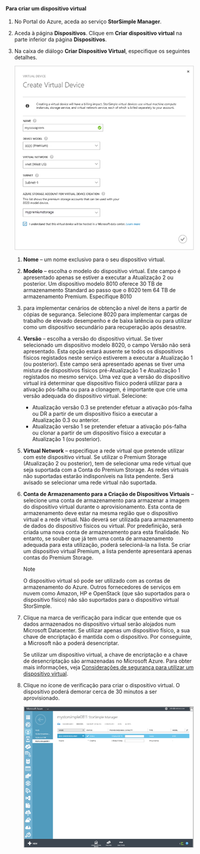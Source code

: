#### <a name="to-create-a-virtual-device"></a>Para criar um dispositivo virtual
1. No Portal do Azure, aceda ao serviço **StorSimple Manager**.
2. Aceda à página **Dispositivos**. Clique em **Criar dispositivo virtual** na parte inferior da página **Dispositivos**.
3. Na caixa de diálogo **Criar Dispositivo Virtual**, especifique os seguintes detalhes.
   
     ![Criar dispositivo virtual StorSimple](./media/storsimple-create-virtual-device-u2/CreatePremiumsva1.png)
   
   1. **Nome** – um nome exclusivo para o seu dispositivo virtual.
   2. **Modelo** – escolha o modelo do dispositivo virtual. Este campo é apresentado apenas se estiver a executar a Atualização 2 ou posterior. Um dispositivo modelo 8010 oferece 30 TB de armazenamento Standard ao passo que o 8020 tem 64 TB de armazenamento Premium. Especifique 8010
   3. para implementar cenários de obtenção a nível de itens a partir de cópias de segurança. Selecione 8020 para implementar cargas de trabalho de elevado desempenho e de baixa latência ou para utilizar como um dispositivo secundário para recuperação após desastre.
   4. **Versão** – escolha a versão do dispositivo virtual. Se tiver selecionado um dispositivo modelo 8020, o campo Versão não será apresentado. Esta opção estará ausente se todos os dispositivos físicos registados neste serviço estiverem a executar a Atualização 1 (ou posterior). Este campo será apresentado apenas se tiver uma mistura de dispositivos físicos pré-Atualização 1 e Atualização 1 registados no mesmo serviço. Uma vez que a versão do dispositivo virtual irá determinar que dispositivo físico poderá utilizar para a ativação pós-falha ou para a clonagem, é importante que crie uma versão adequada do dispositivo virtual. Selecione:
      
      * Atualização versão 0.3 se pretender efetuar a ativação pós-falha ou DR a partir de um dispositivo físico a executar a Atualização 0.3 ou anterior. 
      * Atualização versão 1 se pretender efetuar a ativação pós-falha ou clonar a partir de um dispositivo físico a executar a Atualização 1 (ou posterior). 
   5. **Virtual Network** – especifique a rede virtual que pretende utilizar com este dispositivo virtual. Se utilizar o Premium Storage (Atualização 2 ou posterior), tem de selecionar uma rede virtual que seja suportada com a Conta do Premium Storage. As redes virtuais não suportadas estarão indisponíveis na lista pendente. Será avisado se selecionar uma rede virtual não suportada. 
   6. **Conta de Armazenamento para a Criação de Dispositivos Virtuais** – selecione uma conta de armazenamento para armazenar a imagem do dispositivo virtual durante o aprovisionamento. Esta conta de armazenamento deve estar na mesma região que o dispositivo virtual e a rede virtual. Não deverá ser utilizada para armazenamento de dados do dispositivo físicos ou virtual. Por predefinição, será criada uma nova conta de armazenamento para esta finalidade. No entanto, se souber que já tem uma conta de armazenamento adequada para esta utilização, poderá selecioná-la na lista. Se criar um dispositivo virtual Premium, a lista pendente apresentará apenas contas do Premium Storage. 
      
      > [!NOTE]
      > O dispositivo virtual só pode ser utilizado com as contas de armazenamento do Azure. Outros fornecedores de serviços em nuvem como Amazon, HP e OpenStack (que são suportados para o dispositivo físico) não são suportados para o dispositivo virtual StorSimple.
      > 
      > 
   7. Clique na marca de verificação para indicar que entende que os dados armazenados no dispositivo virtual serão alojados num Microsoft Datacenter. Se utilizar apenas um dispositivo físico, a sua chave de encriptação é mantida com o dispositivo. Por conseguinte, a Microsoft não a poderá desencriptar. 
      
       Se utilizar um dispositivo virtual, a chave de encriptação e a chave de desencriptação são armazenadas no Microsoft Azure. Para obter mais informações, veja [Considerações de segurança para utilizar um dispositivo virtual](../articles/storsimple/storsimple-security.md#storsimple-virtual-device-security).
   8. Clique no ícone de verificação para criar o dispositivo virtual. O dispositivo poderá demorar cerca de 30 minutos a ser aprovisionado.
      
      ![Fase de criação do dispositivo virtual StorSimple](./media/storsimple-create-virtual-device-u2/StorSimple_VirtualDeviceCreating1M.png)



<!--HONumber=Nov16_HO2-->


